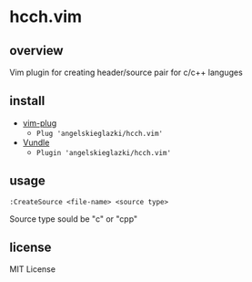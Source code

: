 # hcch.vim
## overview
Vim plugin for creating header/source pair for c/c++ languges
## install
* [vim-plug](https://github.com/junegunn/vim-plug)
  * `Plug 'angelskieglazki/hcch.vim'`
* [Vundle](https://github.com/VundleVim/Vundle.vim)
  * `Plugin 'angelskieglazki/hcch.vim'`
## usage
`:CreateSource <file-name> <source type>`

Source type sould be "c" or "cpp"
## license
MIT License